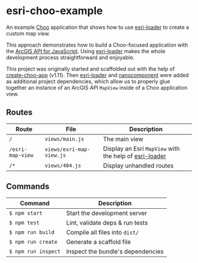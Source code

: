 # esri-choo-example
An example [Choo](https://choo.io/) application that shows how to use [esri-loader](https://github.com/Esri/esri-loader) to create a custom map view.

This approach demonstrates how to build a Choo-focused application with the [ArcGIS API for JavaScript](https://developers.arcgis.com/javascript/). Using [esri-loader](https://github.com/Esri/esri-loader) makes the whole development process straightforward and enjoyable.

This project was originally started and scaffolded out with the help of [create-choo-app](https://github.com/choojs/create-choo-app) (v1.11). Then [esri-loader](https://github.com/Esri/esri-loader) and [nanocomponent](https://github.com/choojs/nanocomponent) were added as additional project dependencies, which allow us to properly glue together an instance of an ArcGIS API `MapView` inside of a Choo application view.

## Routes
Route             | File                     | Description                     |
------------------|--------------------------|---------------------------------|
`/`               | `views/main.js`          | The main view
`/esri-map-view`  | `views/esri-map-view.js` | Display an Esri `MapView` with the help of [esri-loader](https://github.com/Esri/esri-loader)
`/*`              | `views/404.js`           | Display unhandled routes

## Commands
Command                | Description                                      |
-----------------------|--------------------------------------------------|
`$ npm start`          | Start the development server
`$ npm test`           | Lint, validate deps & run tests
`$ npm run build`      | Compile all files into `dist/`
`$ npm run create`     | Generate a scaffold file
`$ npm run inspect`    | Inspect the bundle's dependencies
